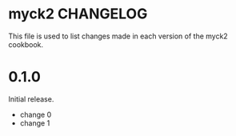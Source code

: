 # myck2 CHANGELOG

This file is used to list changes made in each version of the myck2 cookbook.

# 0.1.0

Initial release.

- change 0
- change 1

